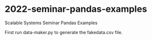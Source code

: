 # 2022-seminar-pandas-examples
Scalable Systems Seminar Pandas Examples

First run data-maker.py to generate the fakedata.csv file.
